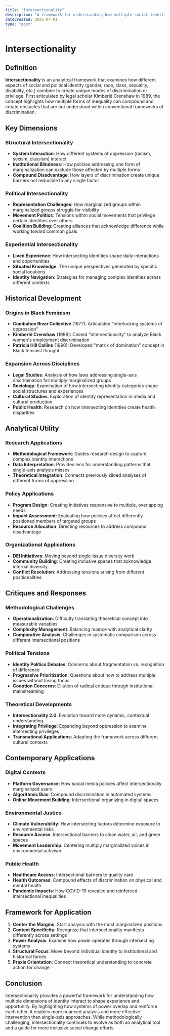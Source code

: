 ```yaml
---
title: "Intersectionality"
description: "A framework for understanding how multiple social identities intersect to create unique experiences of oppression and privilege."
dateCreated: 2025-04-01
type: "post"
---
```


# Intersectionality

## Definition

**Intersectionality** is an analytical framework that examines how different aspects of social and political identity (gender, race, class, sexuality, disability, etc.) combine to create unique modes of discrimination or privilege. First articulated by legal scholar Kimberlé Crenshaw in 1989, the concept highlights how multiple forms of inequality can compound and create obstacles that are not understood within conventional frameworks of discrimination.

## Key Dimensions

### Structural Intersectionality
- **System Interaction**: How different systems of oppression (racism, sexism, classism) interact
- **Institutional Blindness**: How policies addressing one form of marginalization can exclude those affected by multiple forms
- **Compound Disadvantage**: How layers of discrimination create unique barriers not reducible to any single factor

### Political Intersectionality
- **Representation Challenges**: How marginalized groups within marginalized groups struggle for visibility
- **Movement Politics**: Tensions within social movements that privilege certain identities over others
- **Coalition Building**: Creating alliances that acknowledge difference while working toward common goals

### Experiential Intersectionality
- **Lived Experience**: How intersecting identities shape daily interactions and opportunities
- **Situated Knowledge**: The unique perspectives generated by specific social locations
- **Identity Navigation**: Strategies for managing complex identities across different contexts

## Historical Development

### Origins in Black Feminism
- **Combahee River Collective** (1977): Articulated "interlocking systems of oppression"
- **Kimberlé Crenshaw** (1989): Coined "intersectionality" to analyze Black women's employment discrimination
- **Patricia Hill Collins** (1990): Developed "matrix of domination" concept in Black feminist thought

### Expansion Across Disciplines
- **Legal Studies**: Analysis of how laws addressing single-axis discrimination fail multiply marginalized groups
- **Sociology**: Examination of how intersecting identity categories shape social structures and experiences
- **Cultural Studies**: Exploration of identity representation in media and cultural production
- **Public Health**: Research on how intersecting identities create health disparities

## Analytical Utility

### Research Applications
- **Methodological Framework**: Guides research design to capture complex identity interactions
- **Data Interpretation**: Provides lens for understanding patterns that single-axis analysis misses
- **Theoretical Integration**: Connects previously siloed analyses of different forms of oppression

### Policy Applications
- **Program Design**: Creating initiatives responsive to multiple, overlapping needs
- **Impact Assessment**: Evaluating how policies affect differently positioned members of targeted groups
- **Resource Allocation**: Directing resources to address compound disadvantage

### Organizational Applications
- **DEI Initiatives**: Moving beyond single-issue diversity work
- **Community Building**: Creating inclusive spaces that acknowledge internal diversity
- **Conflict Resolution**: Addressing tensions arising from different positionalities

## Critiques and Responses

### Methodological Challenges
- **Operationalization**: Difficulty translating theoretical concept into measurable variables
- **Complexity Management**: Balancing nuance with analytical clarity
- **Comparative Analysis**: Challenges in systematic comparison across different intersectional positions

### Political Tensions
- **Identity Politics Debates**: Concerns about fragmentation vs. recognition of difference
- **Progressive Prioritization**: Questions about how to address multiple issues without losing focus
- **Cooption Concerns**: Dilution of radical critique through institutional mainstreaming

### Theoretical Developments
- **Intersectionality 2.0**: Evolution toward more dynamic, contextual understanding
- **Integrating Privilege**: Expanding beyond oppression to examine intersecting privileges
- **Transnational Applications**: Adapting the framework across different cultural contexts

## Contemporary Applications

### Digital Contexts
- **Platform Governance**: How social media policies affect intersectionally marginalized users
- **Algorithmic Bias**: Compound discrimination in automated systems
- **Online Movement Building**: Intersectional organizing in digital spaces

### Environmental Justice
- **Climate Vulnerability**: How intersecting factors determine exposure to environmental risks
- **Resource Access**: Intersectional barriers to clean water, air, and green spaces
- **Movement Leadership**: Centering multiply marginalized voices in environmental activism

### Public Health
- **Healthcare Access**: Intersectional barriers to quality care
- **Health Outcomes**: Compound effects of discrimination on physical and mental health
- **Pandemic Impacts**: How COVID-19 revealed and reinforced intersectional inequalities

## Framework for Application

1. **Center the Margins**: Start analysis with the most marginalized positions
2. **Context Specificity**: Recognize that intersectionality manifests differently across settings
3. **Power Analysis**: Examine how power operates through intersecting systems
4. **Structural Focus**: Move beyond individual identity to institutional and historical forces
5. **Praxis Orientation**: Connect theoretical understanding to concrete action for change

## Conclusion

Intersectionality provides a powerful framework for understanding how multiple dimensions of identity interact to shape experience and opportunity. By highlighting how systems of power overlap and reinforce each other, it enables more nuanced analysis and more effective intervention than single-axis approaches. While methodologically challenging, intersectionality continues to evolve as both an analytical tool and a guide for more inclusive social change efforts.
